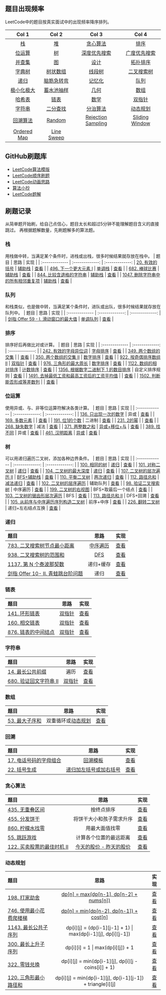 ## 题目出现频率

LeetCode中的题目按真实面试中的出现频率降序排列。

| Col 1 | Col 2 |  Col 3 | Col 4 |
| :-------------: | :-------------: | :-------------: | :-------------: |
| [栈](https://github.com/pwstrick/daily/blob/master/article/leetcode/stack.md) | [堆](https://github.com/pwstrick/daily/blob/master/article/leetcode/heap.md) | [贪心算法](https://github.com/pwstrick/daily/blob/master/article/leetcode/greedy.md) | [排序](https://github.com/pwstrick/daily/blob/master/article/leetcode/sort.md) |
| [位运算](https://github.com/pwstrick/daily/blob/master/article/leetcode/bit-manipulation.md) | [树](https://github.com/pwstrick/daily/blob/master/article/leetcode/tree.md) | [深度优先搜索](https://github.com/pwstrick/daily/blob/master/article/leetcode/depth-first-search.md) | [广度优先搜索](https://github.com/pwstrick/daily/blob/master/article/leetcode/breadth-first-search.md) |
| [并查集](https://github.com/pwstrick/daily/blob/master/article/leetcode/union-find.md) | [图](https://github.com/pwstrick/daily/blob/master/article/leetcode/graph.md) | [设计](https://github.com/pwstrick/daily/blob/master/article/leetcode/design.md) | [拓扑排序](https://github.com/pwstrick/daily/blob/master/article/leetcode/topological-sort.md) |
| [字典树](https://github.com/pwstrick/daily/blob/master/article/leetcode/trie.md) | [树状数组](https://github.com/pwstrick/daily/blob/master/article/leetcode/binary-indexed-tree.md) | [线段树](https://github.com/pwstrick/daily/blob/master/article/leetcode/segment-tree.md) | [二叉搜索树](https://github.com/pwstrick/daily/blob/master/article/leetcode/binary-search-tree.md) |
| [递归](https://github.com/pwstrick/daily/blob/master/article/leetcode/recursion.md) | [脑筋急转弯](https://github.com/pwstrick/daily/blob/master/article/leetcode/brainteaser.md) | [记忆化](https://github.com/pwstrick/daily/blob/master/article/leetcode/memoization.md) | [队列](https://github.com/pwstrick/daily/blob/master/article/leetcode/queue.md) |
| [极小化极大](https://github.com/pwstrick/daily/blob/master/article/leetcode/minimax.md) | [蓄水池抽样](https://github.com/pwstrick/daily/blob/master/article/leetcode/reservoir-sampling.md) | [几何](https://github.com/pwstrick/daily/blob/master/article/leetcode/geometry.md) | [数组](https://github.com/pwstrick/daily/blob/master/article/leetcode/array.md) |
| [哈希表](https://github.com/pwstrick/daily/blob/master/article/leetcode/hash-table.md) | [链表](https://github.com/pwstrick/daily/blob/master/article/leetcode/linked-list.md) | [数学](https://github.com/pwstrick/daily/blob/master/article/leetcode/math.md) | [双指针](https://github.com/pwstrick/daily/blob/master/article/leetcode/two-pointers.md) |
| [字符串](https://github.com/pwstrick/daily/blob/master/article/leetcode/string.md) | [二分查找](https://github.com/pwstrick/daily/blob/master/article/leetcode/binary-search.md) | [分治算法](https://github.com/pwstrick/daily/blob/master/article/leetcode/divide-and-conquer.md) | [动态规划](https://github.com/pwstrick/daily/blob/master/article/leetcode/dynamic-programming.md) |
| [回溯算法](https://github.com/pwstrick/daily/blob/master/article/leetcode/backtracking.md) | [Random](https://github.com/pwstrick/daily/blob/master/article/leetcode/random.md) | [Rejection Sampling](https://github.com/pwstrick/daily/blob/master/article/leetcode/rejection-sampling.md) | [Sliding Window](https://github.com/pwstrick/daily/blob/master/article/leetcode/sliding-window.md) |
| [Ordered Map](https://github.com/pwstrick/daily/blob/master/article/leetcode/ordered-map.md) | [Line Sweep](https://github.com/pwstrick/daily/blob/master/article/leetcode/line-sweep.md) | &nbsp; | &nbsp; |

## GitHub刷题库
* [LeetCode算法模版](https://github.com/greyireland/algorithm-pattern)
* [LeetCode顺序刷题](https://github.com/wind-liang/leetcode)
* [LeetCode动画思路](https://github.com/MisterBooo/LeetCodeAnimation)
* [算法小抄](https://github.com/labuladong/fucking-algorithm)
* [LeetCode题解](https://github.com/azl397985856/leetcode)

## 刷题记录
从简单题开始刷，给自己点信心，题目太长和超过5分钟不能理解题目含义的直接跳过。
再根据题解数量，先刷题解多的算法题。

### 栈
用栈做中转，当满足某个条件时，进栈或出栈，很多时候结果就存放在栈中。
| 题目 | 思路 | 实现  |
| :------------- | :-------------: | :-------------: |
[20. 有效的括号](https://leetcode-cn.com/problems/valid-parentheses/) | [辅助栈](https://leetcode-cn.com/problems/valid-parentheses/solution/zhu-bu-fen-xi-tu-jie-zhan-zhan-shi-zui-biao-zhun-d/) | [查看](https://github.com/pwstrick/daily/issues/1012) |
| [496. 下一个更大元素 I](https://leetcode-cn.com/problems/next-greater-element-i/) | [单调栈](https://leetcode-cn.com/problems/next-greater-element-i/solution/xia-yi-ge-geng-da-yuan-su-i-by-leetcode/) | [查看](https://github.com/pwstrick/daily/issues/1013) |
| [682. 棒球比赛](https://leetcode-cn.com/problems/baseball-game/) | [辅助栈](https://leetcode-cn.com/problems/baseball-game/solution/bang-qiu-bi-sai-by-leetcode/) | [查看](https://github.com/pwstrick/daily/issues/1014) |
| [844. 比较含退格的字符串](https://leetcode-cn.com/problems/backspace-string-compare/) | [辅助栈](https://leetcode-cn.com/problems/backspace-string-compare/solution/bi-jiao-han-tui-ge-de-zi-fu-chuan-by-leetcode/) | [查看](https://github.com/pwstrick/daily/issues/1015) |
| [1047. 删除字符串中的所有相邻重复项](https://leetcode-cn.com/problems/remove-all-adjacent-duplicates-in-string/) | [辅助栈](https://leetcode-cn.com/problems/remove-all-adjacent-duplicates-in-string/solution/shan-chu-zi-fu-chuan-zhong-de-suo-you-xiang-lin-zh/) | [查看](https://github.com/pwstrick/daily/issues/1016) |

### 队列
和栈类似，也是做中转，当满足某个条件时，进队或出队，很多时候结果就存放在队列中。
| 题目 | 思路 | 实现  |
| :------------- | :-------------: | :-------------: |
| [剑指 Offer 59 - I. 滑动窗口的最大值](https://leetcode-cn.com/problems/hua-dong-chuang-kou-de-zui-da-zhi-lcof/) | [单调队列](https://leetcode-cn.com/problems/hua-dong-chuang-kou-de-zui-da-zhi-lcof/solution/mian-shi-ti-59-i-hua-dong-chuang-kou-de-zui-da-1-6/) | [查看](https://github.com/pwstrick/daily/issues/1017) |

### 排序
排序好后再做比对或计算。
| 题目 | 思路 | 实现  |
| :------------- | :-------------: | :-------------: |
| [242. 有效的字母异位词](https://leetcode-cn.com/problems/valid-anagram/) | [字母排序](https://leetcode-cn.com/problems/valid-anagram/solution/you-xiao-de-zi-mu-yi-wei-ci-by-leetcode/) | [查看](https://github.com/pwstrick/daily/issues/1018) |
| [349. 两个数组的交集](https://leetcode-cn.com/problems/intersection-of-two-arrays/) |  | [查看](https://github.com/pwstrick/daily/issues/1019) |
| [350. 两个数组的交集 II](https://leetcode-cn.com/problems/intersection-of-two-arrays-ii/) | [数字排序](https://leetcode-cn.com/problems/intersection-of-two-arrays-ii/solution/liang-ge-shu-zu-de-jiao-ji-ii-by-leetcode/) | [查看](https://github.com/pwstrick/daily/issues/1020) |
| [922. 按奇偶排序数组 II](https://leetcode-cn.com/problems/sort-array-by-parity-ii/) | [双指针](https://leetcode-cn.com/problems/sort-array-by-parity-ii/solution/an-qi-ou-pai-xu-shu-zu-ii-by-leetcode/) | [查看](https://github.com/pwstrick/daily/issues/1021) |
| [976. 三角形的最大周长](https://leetcode-cn.com/problems/largest-perimeter-triangle/) | [数字排序](https://leetcode-cn.com/problems/largest-perimeter-triangle/solution/san-jiao-xing-de-zui-da-zhou-chang-by-leetcode/) | [查看](https://github.com/pwstrick/daily/issues/1022) |
| [1122. 数组的相对排序](https://leetcode-cn.com/problems/relative-sort-array/) | [计数排序](https://leetcode-cn.com/problems/relative-sort-array/solution/ming-que-bi-jiao-fang-shi-hou-xiang-zen-yao-pai-ji/) | [查看](https://github.com/pwstrick/daily/issues/1023) |
| [1356. 根据数字二进制下 1 的数目排序](https://leetcode-cn.com/problems/sort-integers-by-the-number-of-1-bits/) | 自定义排序规则 | [查看](https://github.com/pwstrick/daily/issues/1024) |
| [1491. 去掉最低工资和最高工资后的工资平均值](https://leetcode-cn.com/problems/average-salary-excluding-the-minimum-and-maximum-salary/) |  | [查看](https://github.com/pwstrick/daily/issues/1025) |
| [1502. 判断能否形成等差数列](https://leetcode-cn.com/problems/can-make-arithmetic-progression-from-sequence/) |  | [查看](https://github.com/pwstrick/daily/issues/1026) |

### 位运算
使用异或、与、非等位运算符解决各类计算。
| 题目 | 思路 | 实现  |
| :------------- | :-------------: | :-------------: |
| [136. 只出现一次的数字](https://leetcode-cn.com/problems/single-number/) | 异或 | [查看](https://github.com/pwstrick/daily/issues/1027) |
| [169. 多数元素](https://leetcode-cn.com/problems/majority-element/) |  | [查看](https://github.com/pwstrick/daily/issues/1028) |
| [191. 位1的个数](https://leetcode-cn.com/problems/number-of-1-bits/submissions/) | 二进制 | [查看](https://github.com/pwstrick/daily/issues/1029) |
| [231. 2的幂](https://leetcode-cn.com/problems/power-of-two/) |  | [查看](https://github.com/pwstrick/daily/issues/1030) |
| [268. 缺失数字](https://leetcode-cn.com/problems/missing-number/) | 减法 | [查看](https://github.com/pwstrick/daily/issues/1031) |
| [371. 两整数之和](https://leetcode-cn.com/problems/sum-of-two-integers/) | [异或+移位+与](https://leetcode-cn.com/problems/sum-of-two-integers/solution/wei-yun-suan-xiang-jie-yi-ji-zai-python-zhong-xu-y/) | [查看](https://github.com/pwstrick/daily/issues/1032) |
| [389. 找不同](https://leetcode-cn.com/problems/find-the-difference/) | 异或 | [查看](https://github.com/pwstrick/daily/issues/1033) |
| [461. 汉明距离](https://leetcode-cn.com/problems/hamming-distance/) | [异或](https://leetcode-cn.com/problems/hamming-distance/solution/yi-ming-ju-chi-by-leetcode/) | [查看](https://github.com/pwstrick/daily/issues/1034) |

### 树
可以用递归遍历二叉树，添加各种边界条件。
| 题目 | 思路 | 实现  |
| :------------- | :-------------: | :-------------: |
| [100. 相同的树](https://leetcode-cn.com/problems/same-tree/) | [递归](https://leetcode-cn.com/problems/same-tree/solution/hua-jie-suan-fa-100-xiang-tong-de-shu-by-guanpengc/) | [查看](https://github.com/pwstrick/daily/issues/1035) |
| [101. 对称二叉树](https://leetcode-cn.com/problems/symmetric-tree/) | [递归](https://leetcode-cn.com/problems/symmetric-tree/solution/dong-hua-yan-shi-101-dui-cheng-er-cha-shu-by-user7/) | [查看](https://github.com/pwstrick/daily/issues/1036) |
| [104. 二叉树的最大深度](https://leetcode-cn.com/problems/maximum-depth-of-binary-tree/) | [递归](https://leetcode-cn.com/problems/maximum-depth-of-binary-tree/solution/er-cha-shu-de-zui-da-shen-du-by-leetcode/) | [查看](https://github.com/pwstrick/daily/issues/1037) |
| [107. 二叉树的层次遍历 II](https://leetcode-cn.com/problems/binary-tree-level-order-traversal-ii/) | [BFS+辅助栈](https://leetcode-cn.com/problems/binary-tree-level-order-traversal-ii/solution/shi-yong-zhan-jin-xing-zhong-zhuan-by-liu-lang-xi-/) | [查看](https://github.com/pwstrick/daily/issues/1038) |
| [110. 平衡二叉树](https://leetcode-cn.com/problems/balanced-binary-tree/) | [两次递归](https://leetcode-cn.com/problems/balanced-binary-tree/solution/ping-heng-er-cha-shu-by-leetcode/) | [查看](https://github.com/pwstrick/daily/issues/1039) |
| [112. 路径总和](https://leetcode-cn.com/problems/path-sum/) | [减法递归](https://leetcode-cn.com/problems/path-sum/solution/lu-jing-zong-he-by-leetcode-solution/) | [查看](https://github.com/pwstrick/daily/issues/1040) |
| [102. 二叉树的层序遍历](https://leetcode-cn.com/problems/binary-tree-level-order-traversal/) | 辅助队列 | [查看](https://github.com/pwstrick/daily/issues/1063) |
| [98. 验证二叉搜索树](https://leetcode-cn.com/problems/validate-binary-search-tree/) | 中序遍历 | [查看](https://github.com/pwstrick/daily/issues/1064) |
| [199. 二叉树的右视图](https://leetcode-cn.com/problems/binary-tree-right-side-view/) | BFS+取最后一个结点 | [查看](https://github.com/pwstrick/daily/issues/1065) |
| [103. 二叉树的锯齿形层次遍历](https://leetcode-cn.com/problems/binary-tree-zigzag-level-order-traversal/) | BFS | [查看](https://github.com/pwstrick/daily/issues/1066) |
| [113. 路径总和 II](https://leetcode-cn.com/problems/path-sum-ii/) | DFS+回溯 | [查看](https://github.com/pwstrick/daily/issues/1067) |
| [105. 从前序与中序遍历序列构造二叉树](https://leetcode-cn.com/problems/construct-binary-tree-from-preorder-and-inorder-traversal/) | 前序+中序 | [查看](https://github.com/pwstrick/daily/issues/1068) |
| [226. 翻转二叉树](https://leetcode-cn.com/problems/invert-binary-tree/) | 递归+左右结点互换 | [查看](https://github.com/pwstrick/daily/issues/1069) |

### 递归
| 题目 | 思路 | 实现  |
| :------------- | :-------------: | :-------------: |
| [783. 二叉搜索树节点最小距离](https://leetcode-cn.com/problems/minimum-distance-between-bst-nodes/) | [中序遍历](https://leetcode-cn.com/problems/minimum-distance-between-bst-nodes/solution/er-cha-sou-suo-shu-jie-dian-zui-xiao-ju-chi-by-lee/) | [查看](https://github.com/pwstrick/daily/issues/1041) |
| [938. 二叉搜索树的范围和](https://leetcode-cn.com/problems/range-sum-of-bst/) | [DFS](https://leetcode-cn.com/problems/range-sum-of-bst/solution/hua-jie-suan-fa-938-er-cha-sou-suo-shu-de-fan-wei-/) | [查看](https://github.com/pwstrick/daily/issues/1042) |
| [1137. 第 N 个泰波那契数](https://leetcode-cn.com/problems/n-th-tribonacci-number/) | 递归+缓存 | [查看](https://github.com/pwstrick/daily/issues/1043) |
| [剑指 Offer 10- II. 青蛙跳台阶问题](https://leetcode-cn.com/problems/qing-wa-tiao-tai-jie-wen-ti-lcof/) | 递归 | [查看](https://github.com/pwstrick/daily/issues/1044) |

### 链表
| 题目 | 思路 | 实现  |
| :------------- | :-------------: | :-------------: |
| [141. 环形链表](https://leetcode-cn.com/problems/linked-list-cycle/) | [双指针](https://leetcode-cn.com/problems/linked-list-cycle/solution/huan-xing-lian-biao-by-leetcode/) | [查看](https://github.com/pwstrick/daily/issues/1045) |
| [160. 相交链表](https://leetcode-cn.com/problems/intersection-of-two-linked-lists/) | [双指针](https://leetcode-cn.com/problems/intersection-of-two-linked-lists/solution/xiang-jiao-lian-biao-by-leetcode/) | [查看](https://github.com/pwstrick/daily/issues/1046) |
| [876. 链表的中间结点](https://leetcode-cn.com/problems/middle-of-the-linked-list/) | [双指针](https://leetcode-cn.com/problems/middle-of-the-linked-list/solution/lian-biao-de-zhong-jian-jie-dian-by-leetcode-solut/) | [查看](https://github.com/pwstrick/daily/issues/1047) |

### 字符串
| 题目 | 思路 | 实现  |
| :------------- | :-------------: | :-------------: |
| [14. 最长公共前缀](https://leetcode-cn.com/problems/longest-common-prefix/) | 遍历 | [查看](https://github.com/pwstrick/daily/issues/1048) |
| [680. 验证回文字符串 Ⅱ](https://leetcode-cn.com/problems/valid-palindrome-ii/) | [双指针](https://leetcode-cn.com/problems/valid-palindrome-ii/solution/shan-chu-zuo-zhi-huo-you-zhi-zhen-zi-fu-pan-duan-s/) | [查看](https://github.com/pwstrick/daily/issues/1049) |

### 数组
| 题目 | 思路 | 实现  |
| :------------- | :-------------: | :-------------: |
| [53. 最大子序和](https://leetcode-cn.com/problems/maximum-subarray/) | 双重循环或[动态规划](https://leetcode-cn.com/problems/maximum-subarray/solution/zui-da-zi-xu-he-by-leetcode-solution/) | [查看](https://github.com/pwstrick/daily/issues/1050) |

### 回溯
| 题目 | 思路 | 实现  |
| :------------- | :-------------: | :-------------: |
| [17. 电话号码的字母组合](https://leetcode-cn.com/problems/letter-combinations-of-a-phone-number/) | [回溯模板](https://www.cnblogs.com/strick/p/13384038.html) | [查看](https://github.com/pwstrick/daily/issues/1059) |
| [22. 括号生成](https://leetcode-cn.com/problems/generate-parentheses/) | [递归加左括号或加右括号](https://leetcode-cn.com/problems/generate-parentheses/solution/gua-hao-sheng-cheng-by-leetcode-solution/) | [查看](https://github.com/pwstrick/daily/issues/1060) |

### 贪心算法
| 题目 | 思路 | 实现  |
| :------------- | :-------------: | :-------------: |
| [435. 无重叠区间](https://leetcode-cn.com/problems/non-overlapping-intervals/) | 按终点排序 | [查看](https://github.com/pwstrick/daily/issues/1053) |
| [455. 分发饼干](https://leetcode-cn.com/problems/assign-cookies/) | 将饼干大小和孩子需求升序 | [查看](https://github.com/pwstrick/daily/issues/1054) |
| [860. 柠檬水找零](https://leetcode-cn.com/problems/lemonade-change/) | 用最大面值找零 | [查看](https://github.com/pwstrick/daily/issues/1055) |
| [55. 跳跃游戏](https://leetcode-cn.com/problems/jump-game/) | 计算各个位置的最远距离 | [查看](https://github.com/pwstrick/daily/issues/1061) |
| [122. 买卖股票的最佳时机 II](https://leetcode-cn.com/problems/best-time-to-buy-and-sell-stock-ii/) | [今天的股价 - 昨天的股价](https://leetcode-cn.com/problems/best-time-to-buy-and-sell-stock-ii/solution/tan-xin-suan-fa-by-liweiwei1419-2/) | [查看](https://github.com/pwstrick/daily/issues/1062) |

### 动态规划
| 题目 | 思路 | 实现  |
| :------------- | :-------------: | :-------------: |
| [198. 打家劫舍](https://leetcode-cn.com/problems/house-robber/) | [dp[n] = max(dp[n-1], dp[n-2] + nums[n])](https://leetcode-cn.com/problems/house-robber/solution/hua-jie-suan-fa-198-da-jia-jie-she-by-guanpengchn/) | [查看](https://github.com/pwstrick/daily/issues/1051) |
| [746. 使用最小花费爬楼梯](https://leetcode-cn.com/problems/min-cost-climbing-stairs/) | [dp[n] = min(dp[n-2], dp[n-1]) + cost[n]](https://leetcode-cn.com/problems/min-cost-climbing-stairs/solution/yi-bu-yi-bu-tui-dao-dong-tai-gui-hua-de-duo-chong-/) | [查看](https://github.com/pwstrick/daily/issues/1052) |
| [1143. 最长公共子序列](https://leetcode-cn.com/problems/longest-common-subsequence/) | dp[i][j] = (dp[i-1][j-1] + 1) \| max(dp[i-1][j], dp[i][j-1]) | [查看](https://github.com/pwstrick/daily/issues/1056) |
| [300. 最长上升子序列](https://leetcode-cn.com/problems/longest-increasing-subsequence/) | dp[i][i] = 1 \| max(dp[i][j]) + 1 | [查看](https://github.com/pwstrick/daily/issues/1057) |
| [322. 零钱兑换](https://leetcode-cn.com/problems/coin-change/) | dp[i][j] = min(dp[i-1][j], dp[i][j - coins[i]] + 1) | [查看](https://github.com/pwstrick/daily/issues/1058) |
| [120. 三角形最小路径和](https://leetcode-cn.com/problems/triangle/) | dp[i][j] = min(dp[i-1][j], dp[i-1][j-1]) + triangle[i][j] | [查看](https://github.com/pwstrick/daily/issues/1070) |


